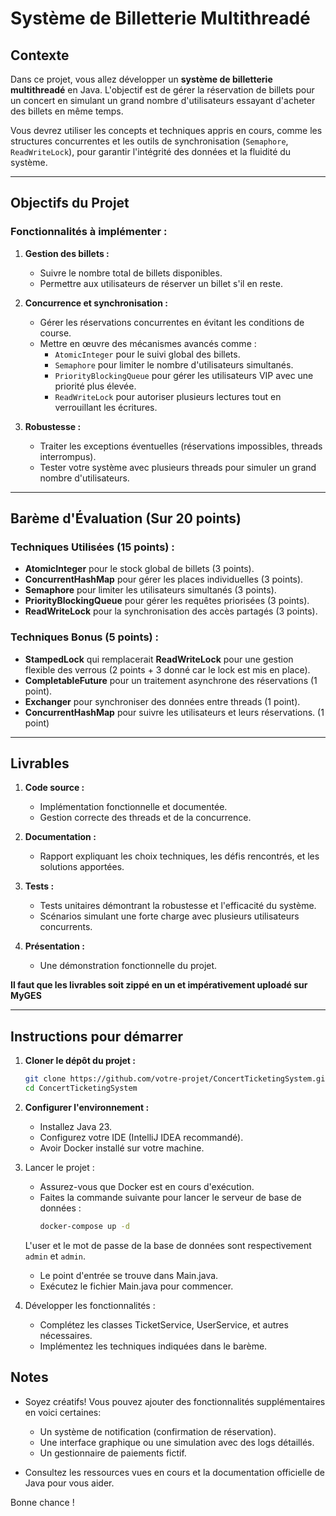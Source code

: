 # Système de Billetterie Multithreadé

## Contexte

Dans ce projet, vous allez développer un **système de billetterie multithreadé** en Java. L'objectif est de gérer la réservation de billets pour un concert en simulant un grand nombre d'utilisateurs essayant d'acheter des billets en même temps.

Vous devrez utiliser les concepts et techniques appris en cours, comme les structures 
concurrentes et les outils de synchronisation (`Semaphore`, `ReadWriteLock`), pour garantir 
l'intégrité des données et la fluidité du système.

---

## Objectifs du Projet

### Fonctionnalités à implémenter :
1. **Gestion des billets :**
   - Suivre le nombre total de billets disponibles.
   - Permettre aux utilisateurs de réserver un billet s'il en reste.

2. **Concurrence et synchronisation :**
   - Gérer les réservations concurrentes en évitant les conditions de course.
   - Mettre en œuvre des mécanismes avancés comme :
      - `AtomicInteger` pour le suivi global des billets.
      - `Semaphore` pour limiter le nombre d'utilisateurs simultanés.
      - `PriorityBlockingQueue` pour gérer les utilisateurs VIP avec une priorité plus élevée.
      - `ReadWriteLock` pour autoriser plusieurs lectures tout en verrouillant les écritures.

3. **Robustesse :**
   - Traiter les exceptions éventuelles (réservations impossibles, threads interrompus).
   - Tester votre système avec plusieurs threads pour simuler un grand nombre d'utilisateurs.

---

## Barème d'Évaluation (Sur 20 points)

### Techniques Utilisées (15 points) :
- **AtomicInteger** pour le stock global de billets (3 points).
- **ConcurrentHashMap** pour gérer les places individuelles (3 points).
- **Semaphore** pour limiter les utilisateurs simultanés (3 points).
- **PriorityBlockingQueue** pour gérer les requêtes priorisées (3 points).
- **ReadWriteLock** pour la synchronisation des accès partagés (3 points).

### Techniques Bonus (5 points) :
- **StampedLock** qui remplacerait **ReadWriteLock** pour une gestion flexible des verrous (2 
  points + 3 donné car le lock est mis en place).
- **CompletableFuture** pour un traitement asynchrone des réservations (1 point).
- **Exchanger** pour synchroniser des données entre threads (1 point).
- **ConcurrentHashMap** pour suivre les utilisateurs et leurs réservations. (1 point)


---

## Livrables

1. **Code source :**
   - Implémentation fonctionnelle et documentée.
   - Gestion correcte des threads et de la concurrence.

2. **Documentation :**
   - Rapport expliquant les choix techniques, les défis rencontrés, et les solutions apportées.

3. **Tests :**
   - Tests unitaires démontrant la robustesse et l'efficacité du système.
   - Scénarios simulant une forte charge avec plusieurs utilisateurs concurrents.

4. **Présentation :**
   - Une démonstration fonctionnelle du projet.

**Il faut que les livrables soit zippé en un et impérativement uploadé sur MyGES**

---

## Instructions pour démarrer

1. **Cloner le dépôt du projet :**
   ```bash
   git clone https://github.com/votre-projet/ConcertTicketingSystem.git
   cd ConcertTicketingSystem
   ```
   
2. **Configurer l'environnement :**
   - Installez Java 23.
   - Configurez votre IDE (IntelliJ IDEA recommandé).
   - Avoir Docker installé sur votre machine.

3. Lancer le projet :

   - Assurez-vous que Docker est en cours d'exécution.
   - Faites la commande suivante pour lancer le serveur de base de données :
     ```bash
     docker-compose up -d
     ```
   L'user et le mot de passe de la base de données sont respectivement `admin` et `admin`.

   - Le point d'entrée se trouve dans Main.java.
   - Exécutez le fichier Main.java pour commencer.

3. Développer les fonctionnalités :

   - Complétez les classes TicketService, UserService, et autres nécessaires.
   - Implémentez les techniques indiquées dans le barème.
   
## Notes
- Soyez créatifs! Vous pouvez ajouter des fonctionnalités supplémentaires en voici certaines:
   -   Un système de notification (confirmation de réservation).
   - Une interface graphique ou une simulation avec des logs détaillés.
   -   Un gestionnaire de paiements fictif.

- Consultez les ressources vues en cours et la documentation officielle de Java pour vous aider.
      
Bonne chance !



